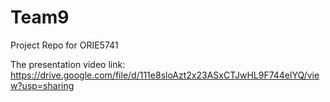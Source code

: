 # Team9
Project Repo for ORIE5741

The presentation video link: https://drive.google.com/file/d/111e8sloAzt2x23ASxCTJwHL9F744elYQ/view?usp=sharing
